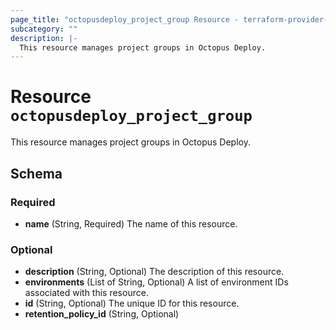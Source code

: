 ```yaml
---
page_title: "octopusdeploy_project_group Resource - terraform-provider-octopusdeploy"
subcategory: ""
description: |-
  This resource manages project groups in Octopus Deploy.
---
```


# Resource `octopusdeploy_project_group`

This resource manages project groups in Octopus Deploy.



## Schema

### Required

- **name** (String, Required) The name of this resource.

### Optional

- **description** (String, Optional) The description of this resource.
- **environments** (List of String, Optional) A list of environment IDs associated with this resource.
- **id** (String, Optional) The unique ID for this resource.
- **retention_policy_id** (String, Optional)


